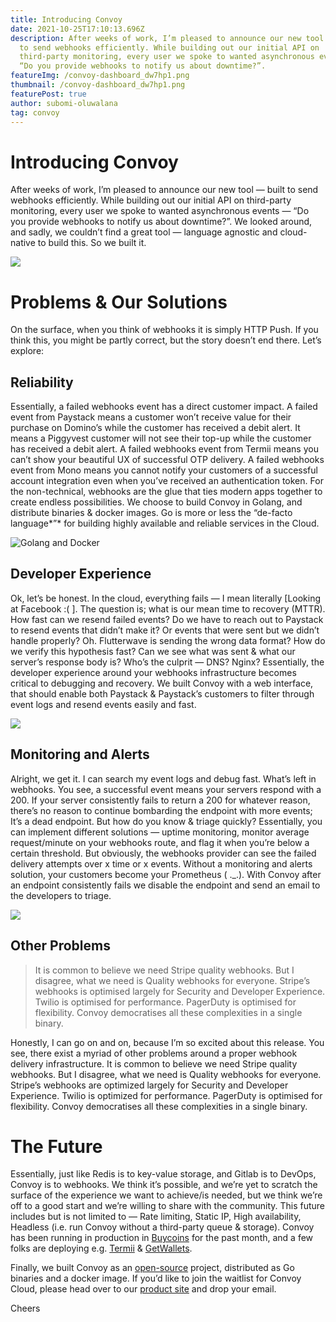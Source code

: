 ```yaml
---
title: Introducing Convoy
date: 2021-10-25T17:10:13.696Z
description: After weeks of work, I’m pleased to announce our new tool — built
  to send webhooks efficiently. While building out our initial API on
  third-party monitoring, every user we spoke to wanted asynchronous events —
  “Do you provide webhooks to notify us about downtime?”.
featureImg: /convoy-dashboard_dw7hp1.png
thumbnail: /convoy-dashboard_dw7hp1.png
featurePost: true
author: subomi-oluwalana
tag: convoy
---
```


# Introducing Convoy

After weeks of work, I’m pleased to announce our new tool — built to send webhooks efficiently. While building out our initial API on third-party monitoring, every user we spoke to wanted asynchronous events — “Do you provide webhooks to notify us about downtime?”. We looked around, and sadly, we couldn’t find a great tool — language agnostic and cloud-native to build this. So we built it.

![](https://miro.medium.com/max/1400/1*LlrJI0W8XxNNrha1cpe_mg.png)

# Problems & Our Solutions

On the surface, when you think of webhooks it is simply HTTP Push. If you think this, you might be partly correct, but the story doesn’t end there. Let’s explore:

## Reliability

Essentially, a failed webhooks event has a direct customer impact. A failed event from Paystack means a customer won’t receive value for their purchase on Domino’s while the customer has received a debit alert. It means a Piggyvest customer will not see their top-up while the customer has received a debit alert. A failed webhooks event from Termii means you can’t show your beautiful UX of successful OTP delivery. A failed webhooks event from Mono means you cannot notify your customers of a successful account integration even when you’ve received an authentication token. For the non-technical, webhooks are the glue that ties modern apps together to create endless possibilities. We choose to build Convoy in Golang, and distribute binaries & docker images. Go is more or less the “de-facto language*”* for building highly available and reliable services in the Cloud.

![Golang and Docker](https://miro.medium.com/max/1400/1*xR4T978ZKbQUDORnx0w1KQ.jpeg)

## Developer Experience

Ok, let’s be honest. In the cloud, everything fails — I mean literally \[Looking at Facebook :( ]. The question is; what is our mean time to recovery (MTTR). How fast can we resend failed events? Do we have to reach out to Paystack to resend events that didn’t make it? Or events that were sent but we didn’t handle properly? Oh. Flutterwave is sending the wrong data format? How do we verify this hypothesis fast? Can we see what was sent & what our server’s response body is? Who’s the culprit — DNS? Nginx? Essentially, the developer experience around your webhooks infrastructure becomes critical to debugging and recovery. We built Convoy with a web interface, that should enable both Paystack & Paystack’s customers to filter through event logs and resend events easily and fast.

![](https://miro.medium.com/max/1400/1*mTpTVnnR_EXUSrfimzOXFw.png)

## Monitoring and Alerts

Alright, we get it. I can search my event logs and debug fast. What’s left in webhooks. You see, a successful event means your servers respond with a 200. If your server consistently fails to return a 200 for whatever reason, there’s no reason to continue bombarding the endpoint with more events; It’s a dead endpoint. But how do you know & triage quickly? Essentially, you can implement different solutions — uptime monitoring, monitor average request/minute on your webhooks route, and flag it when you’re below a certain threshold. But obviously, the webhooks provider can see the failed delivery attempts over x time or x events. Without a monitoring and alerts solution, your customers become your Prometheus ( .\_.). With Convoy after an endpoint consistently fails we disable the endpoint and send an email to the developers to triage.

![](https://miro.medium.com/max/1400/1*8as-x-tv8n8Kh677FgEJpQ.png)

## Other Problems

> It is common to believe we need Stripe quality webhooks. But I disagree, what we need is Quality webhooks for everyone. Stripe’s webhooks is optimised largely for Security and Developer Experience. Twilio is optimised for performance. PagerDuty is optimised for flexibility. Convoy democratises all these complexities in a single binary.

Honestly, I can go on and on, because I’m so excited about this release. You see, there exist a myriad of other problems around a proper webhook delivery infrastructure. It is common to believe we need Stripe quality webhooks. But I disagree, what we need is Quality webhooks for everyone. Stripe’s webhooks are optimized largely for Security and Developer Experience. Twilio is optimized for performance. PagerDuty is optimised for flexibility. Convoy democratises all these complexities in a single binary.

# The Future

Essentially, just like Redis is to key-value storage, and Gitlab is to DevOps, Convoy is to webhooks. We think it’s possible, and we’re yet to scratch the surface of the experience we want to achieve/is needed, but we think we’re off to a good start and we’re willing to share with the community. This future includes but is not limited to — Rate limiting, Static IP, High availability, Headless (i.e. run Convoy without a third-party queue & storage). Convoy has been running in production in [Buycoins](https://buycoins.africa/) for the past month, and a few folks are deploying e.g. [Termii](https://termii.com/) & [GetWallets](https://www.getwallets.co/).

Finally, we built Convoy as an [open-source](https://github.com/frain-dev/convoy) project, distributed as Go binaries and a docker image. If you’d like to join the waitlist for Convoy Cloud, please head over to our [product site](https://getconvoy.io/) and drop your email.

Cheers
